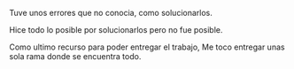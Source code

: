 Tuve unos errores que no conocia, como solucionarlos. 

Hice todo lo posible por solucionarlos pero no fue posible.

Como ultimo recurso para poder entregar el trabajo, Me toco entregar unas sola rama donde se encuentra todo.
